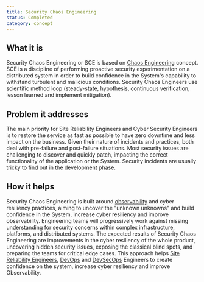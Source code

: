```yaml
---
title: Security Chaos Engineering
status: Completed
category: concept
---
```


## What it is
Security Chaos Engineering or SCE is based on [Chaos Engineering](/chaos_engineering/) concept. SCE is a discipline of performing proactive security experimentation on a distributed system in order to build confidence in the System's capability to withstand turbulent and malicious conditions. Security Chaos Engineers use scientific method loop (steady-state, hypothesis, continuous verification, lesson learned and implement mitigation). 

## Problem it addresses
The main priority for Site Reliability Engineers and Cyber Security Engineers is to restore the service as fast as possible to have zero downtime and less impact on the business. Given their nature of incidents and practices, both deal with pre-failure and post-failure situations. Most security issues are challenging to discover and quickly patch, impacting the correct functionality of the application or the System. Security incidents are usually tricky to find out in the development phase.

## How it helps
Security Chaos Engineering is built around [observability](/observability/) and cyber resiliency practices, aiming to uncover the "unknown unknowns" and build confidence in the System, increase cyber resiliency and improve observability. Engineering teams will progressively work against missing understanding for security concerns within complex infrastructure, platforms, and distributed systems. The expected results of Security Chaos Engineering are improvements in the cyber resiliency of the whole product, uncovering hidden security issues, exposing the classical blind spots, and preparing the teams for critical edge cases. This approach helps [Site Reliability Engineers](/site_reliability_engineering/), [DevOps](/devops/) and [DevSecOps](/devsecops/) Engineers to create confidence on the system, increase cyber resiliency and improve Observability.